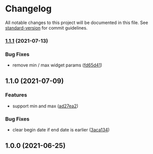 # Changelog

All notable changes to this project will be documented in this file. See [standard-version](https://github.com/conventional-changelog/standard-version) for commit guidelines.

### [1.1.1](https://github.com/algolia/react-instantsearch-widget-date-range-picker/compare/v1.1.0...v1.1.1) (2021-07-13)


### Bug Fixes

* remove min / max widget params ([fd65d41](https://github.com/algolia/react-instantsearch-widget-date-range-picker/commit/fd65d41856aaf19f2797447138a043630d2abcfd))

## 1.1.0 (2021-07-09)


### Features

* support min and max ([ad27ea2](https://github.com/algolia/react-instantsearch-widget-date-range-picker/commit/ad27ea200b9270cf14dfac175f7eec209618f5c4))


### Bug Fixes

* clear begin date if end date is earlier ([3aca134](https://github.com/algolia/react-instantsearch-widget-date-range-picker/commit/3aca134d3d7c41c88a310719936b67334aea0f9d))

## 1.0.0 (2021-06-25)
